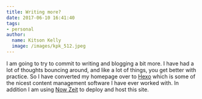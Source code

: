 ```yaml
---
title: Writing more?
date: 2017-06-10 16:41:40
tags:
- personal
author:
  name: Kitson Kelly
  image: /images/kpk_512.jpeg
---
```


I am going to try to commit to writing and blogging a bit more.  I have had a lot of thoughts bouncing around, and like a lot of things, you get better with practice.  So I have converted my homepage over to [Hexo](https://hexo.io/) which is some of the nicest content management software I have ever worked with.  In addition I am using [Now Zeit](https://zeit.co/now) to deploy and host this site.
